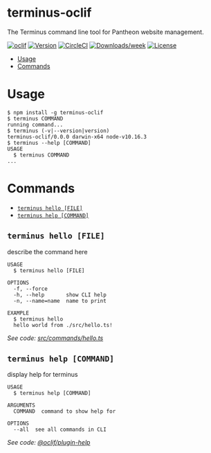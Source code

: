 terminus-oclif
==============

The Terminus command line tool for Pantheon website management.

[![oclif](https://img.shields.io/badge/cli-oclif-brightgreen.svg)](https://oclif.io)
[![Version](https://img.shields.io/npm/v/terminus-oclif.svg)](https://npmjs.org/package/terminus-oclif)
[![CircleCI](https://circleci.com/gh/twfahey1/terminus-oclif/tree/master.svg?style=shield)](https://circleci.com/gh/twfahey1/terminus-oclif/tree/master)
[![Downloads/week](https://img.shields.io/npm/dw/terminus-oclif.svg)](https://npmjs.org/package/terminus-oclif)
[![License](https://img.shields.io/npm/l/terminus-oclif.svg)](https://github.com/twfahey1/terminus-oclif/blob/master/package.json)

<!-- toc -->
* [Usage](#usage)
* [Commands](#commands)
<!-- tocstop -->
# Usage
<!-- usage -->
```sh-session
$ npm install -g terminus-oclif
$ terminus COMMAND
running command...
$ terminus (-v|--version|version)
terminus-oclif/0.0.0 darwin-x64 node-v10.16.3
$ terminus --help [COMMAND]
USAGE
  $ terminus COMMAND
...
```
<!-- usagestop -->
# Commands
<!-- commands -->
* [`terminus hello [FILE]`](#terminus-hello-file)
* [`terminus help [COMMAND]`](#terminus-help-command)

## `terminus hello [FILE]`

describe the command here

```
USAGE
  $ terminus hello [FILE]

OPTIONS
  -f, --force
  -h, --help       show CLI help
  -n, --name=name  name to print

EXAMPLE
  $ terminus hello
  hello world from ./src/hello.ts!
```

_See code: [src/commands/hello.ts](https://github.com/twfahey1/terminus-oclif/blob/v0.0.0/src/commands/hello.ts)_

## `terminus help [COMMAND]`

display help for terminus

```
USAGE
  $ terminus help [COMMAND]

ARGUMENTS
  COMMAND  command to show help for

OPTIONS
  --all  see all commands in CLI
```

_See code: [@oclif/plugin-help](https://github.com/oclif/plugin-help/blob/v2.2.3/src/commands/help.ts)_
<!-- commandsstop -->
